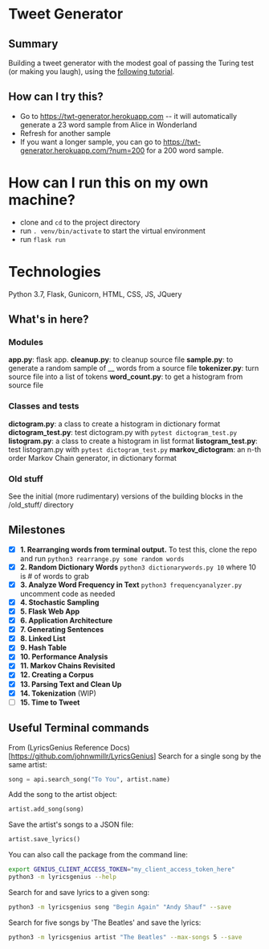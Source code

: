 # Tweet Generator

## Summary
Building a tweet generator with the modest goal of passing the Turing test (or making you laugh), using the [following tutorial](https://www.makeschool.com/academy/track/tweet-generator--data-structures---probability-with-python).

## How can I try this?
- Go to https://twt-generator.herokuapp.com -- it will automatically generate a 23 word sample from Alice in Wonderland
- Refresh for another sample
- If you want a longer sample, you can go to https://twt-generator.herokuapp.com/?num=200 for a 200 word sample.

# How can I run this on my own machine?
- clone and `cd` to the project directory
- run `. venv/bin/activate` to start the virtual environment
- run `flask run`

# Technologies
Python 3.7, Flask, Gunicorn, HTML, CSS, JS, JQuery

## What's in here?
### Modules
**app.py**: flask app.
**cleanup.py**: to cleanup source file
**sample.py**: to generate a random sample of __ words from a source file
**tokenizer.py**: turn source file into a list of tokens
**word_count.py**: to get a histogram from source file
### Classes and tests
**dictogram.py**: a class to create a histogram in dictionary format
**dictogram_test.py**: test dictogram.py with `pytest dictogram_test.py`
**listogram.py**: a class to create a histogram in list format
**listogram_test.py**: test listogram.py with `pytest dictogram_test.py`
**markov_dictogram**: an n-th order Markov Chain generator, in dictionary format
### Old stuff
See the initial (more rudimentary) versions of the building blocks in the /old_stuff/ directory

## Milestones
- [x] **1. Rearranging words from terminal output.** To test this, clone the repo and run `python3 rearrange.py some random words`
- [x] **2. Random Dictionary Words** `python3 dictionarywords.py 10` where 10 is # of words to grab
- [x] **3. Analyze Word Frequency in Text** `python3 frequencyanalyzer.py` uncomment code as needed
- [x] **4. Stochastic Sampling**
- [x] **5. Flask Web App**
- [x] **6. Application Architecture**
- [x] **7. Generating Sentences**
- [x] **8. Linked List**
- [x] **9. Hash Table**
- [x] **10. Performance Analysis**
- [x] **11. Markov Chains Revisited**
- [x] **12. Creating a Corpus** 
- [x] **13. Parsing Text and Clean Up**  
- [x] **14. Tokenization** (WIP)
- [ ] **15. Time to Tweet**

## Useful Terminal commands
From (LyricsGenius Reference Docs)[https://github.com/johnwmillr/LyricsGenius]
Search for a single song by the same artist:

```python
song = api.search_song("To You", artist.name)
```

Add the song to the artist object:

```python
artist.add_song(song)
```

Save the artist's songs to a JSON file:

```python
artist.save_lyrics()
```

You can also call the package from the command line:

```bash
export GENIUS_CLIENT_ACCESS_TOKEN="my_client_access_token_here"
python3 -m lyricsgenius --help
```

Search for and save lyrics to a given song:

```bash
python3 -m lyricsgenius song "Begin Again" "Andy Shauf" --save
```

Search for five songs by 'The Beatles' and save the lyrics:

```bash
python3 -m lyricsgenius artist "The Beatles" --max-songs 5 --save
```

